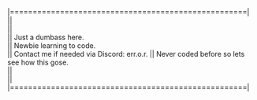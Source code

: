 |====================================================|                                                                                                                        
                        ||                                                             
                        ||                                                                              
              ||   Just a dumbass here.                                                              
            ||   Newbie learning to code.                                                     
     ||   Contact me if needed via Discord: err.o.r.
    ||   Never coded before so lets see how this gose.                                                   
                        ||                                                                          
                        ||                                                                                  
|====================================================|                                                                                     
